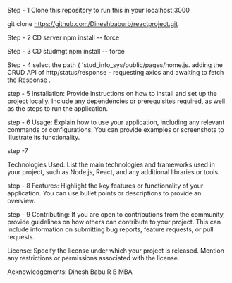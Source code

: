 Step - 1
Clone this repository to run this in your localhost:3000

git clone https://github.com/Dineshbaburb/reactproject.git


Step - 2 
CD server
npm install -- force 

Step - 3
CD studmgt
npm install -- force 

Step - 4
select the path ( 'stud_info_sys/public/pages/home.js. adding the CRUD API of http/status/response - requesting axios and awaiting to fetch the Response .
 

step - 5
Installation:
Provide instructions on how to install and set up the project locally. Include any dependencies or prerequisites required, as well as the steps to run the application.

step - 6
Usage:
Explain how to use your application, including any relevant commands or configurations. You can provide examples or screenshots to illustrate its functionality.

step -7 

Technologies Used:
List the main technologies and frameworks used in your project, such as Node.js, React, and any additional libraries or tools.

step - 8
Features:
Highlight the key features or functionality of your application. You can use bullet points or descriptions to provide an overview.

step - 9
Contributing:
If you are open to contributions from the community, provide guidelines on how others can contribute to your project. This can include information on submitting bug reports, feature requests, or pull requests.

License:
Specify the license under which your project is released. Mention any restrictions or permissions associated with the license.


Acknowledgements:
Dinesh Babu R B MBA 